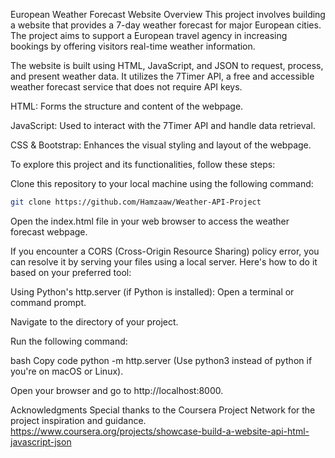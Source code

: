 European Weather Forecast Website
Overview
This project involves building a website that provides a 7-day weather forecast for major European cities. The project aims to support a European travel agency in increasing bookings by offering visitors real-time weather information.

The website is built using HTML, JavaScript, and JSON to request, process, and present weather data.
It utilizes the 7Timer API, a free and accessible weather forecast service that does not require API keys.



HTML: Forms the structure and content of the webpage.

JavaScript: Used to interact with the 7Timer API and handle data retrieval.

CSS & Bootstrap: Enhances the visual styling and layout of the webpage.




To explore this project and its functionalities, follow these steps:

Clone this repository to your local machine using the following command:

   ```bash
git clone https://github.com/Hamzaaw/Weather-API-Project
   ```


Open the index.html file in your  web browser to access the weather forecast webpage.

If you encounter a CORS (Cross-Origin Resource Sharing) policy error, you can resolve it by serving your files using a local server. Here's how to do it based on your preferred tool:

Using Python's http.server (if Python is installed):
Open a terminal or command prompt.

Navigate to the directory of your project.

Run the following command:

bash
Copy code
python -m http.server
(Use python3 instead of python if you're on macOS or Linux).

Open your browser and go to http://localhost:8000.


Acknowledgments
Special thanks to the Coursera Project Network for the project inspiration and guidance.
https://www.coursera.org/projects/showcase-build-a-website-api-html-javascript-json

